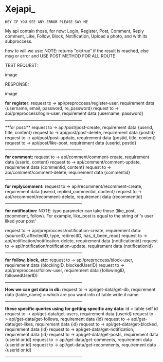 # Xejapi_

    HEY IF YOU SEE ANY ERROR PLEASE SAY ME

My api contain those, for now:
Login,
Register,
Post,
Comment,
Reply comment,
Like,
Follow,
Block, Notification, Upload a photo, and with its subproccess.

how to will we use:
NOTE: returns "ok:true" if the result is reached, else msg or error and USE POST METHOD FOR ALL ROUTE

TEST REQUEST:

image

RESPONSE:

image

**for register:**
request to -> api/preproccess/register-user, requirement data {username, email, password, re_password}
request to -> api/preproccess/login-user, requirement data {username, password}
<hr width="50%" color="blue" noshade>
**for post:**
request to -> api/post/post-create, requirement data {userid, title, content}
request to -> api/post/post-delete, requirement data {postid}
request to -> api/post/post-update, requirement data {postid, title, content}
request to -> api/post/like-post, requirement data {userid, postid}
<hr width="50%" color="blue" noshade>

**for comment:**
request to -> api/comment/comment-create, requirement data {userid, content}
request to -> api/comment/comment-update, requirement data {commentid, content}
request to -> api/comment/comment-delete, requirement data {commentid}
<hr width="50%" color="blue" noshade>

**for replycomment:**
request to -> api/recomment/recomment-create, requirement data {userid, replied_commentid, content}
request to -> api/recomment/recomment-delete, requirement data {recommentid}
<hr width="50%" color="blue" noshade>

**for notification:**
NOTE: type parameter can take those (like_post, recomment, follow). For example, like_post is equal to the string of 'x user liked your post'

request to -> api/preproccess/notification-create, requirement data: {sourceID, affectedID, type, redirectID, has_it_been_read}
request to -> api/notification/notification-delete, requirement data {notificationid}
request to -> api/notification/notification-update, requirement data {notificationid}
<hr width="50%" color="blue" noshade>

**for follow, block, etc:**
request to -> api/preproccess/block-user, requirement data {blockingID, blockedUserID}
request to -> api/preproccess/follow-user, requirement data {followingID, followedUserID}
<hr width="50%" color="blue" noshade>

**How we can get data in db:**
request to -> api/get-data/get-db, requirement data {table_name} = which are you want info of table write it name
<hr width="50%" color="blue" noshade>

**these specific queries using for getting specific any data:**
id = table self id
request to -> api/get-data/get-users, requirement data {userid}
request to -> api/get-data/get-follows, requirement data {id}
request to -> api/get-data/get-likes, requirement data {id}
request to -> api/get-data/get-blocked, requirement data {id}
request to -> api/get-data/get-notification, requirement data {id}
request to -> api/get-data/get-posts, requirement data {userid or id}
request to -> api/get-data/get-comments, requirement data {userid or id}
request to -> api/get-data/get-recomments, requirement data {userid or id}<hr width="50%" color="blue" noshade>

